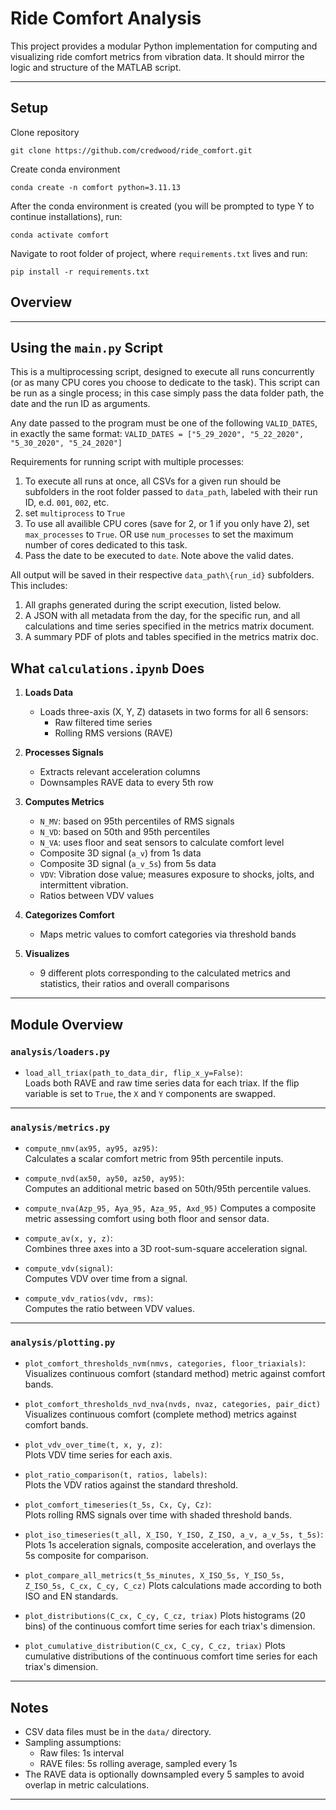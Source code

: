 # Ride Comfort Analysis

This project provides a modular Python implementation for computing and visualizing ride comfort metrics from vibration data. It should mirror the logic and structure of the MATLAB script.

---

## Setup

Clone repository

```
git clone https://github.com/credwood/ride_comfort.git
```

Create conda environment

```
conda create -n comfort python=3.11.13
```

After the conda environment is created (you will be prompted to type Y to continue installations), run:

```
conda activate comfort
```

Navigate to root folder of project, where `requirements.txt` lives and run:

```
pip install -r requirements.txt
```

## Overview

---

## Using the `main.py` Script

This is a multiprocessing script, designed to execute all runs concurrently (or as many CPU cores you choose to dedicate to the task). This script can be run as a single process; in this case simply pass the data folder path, the date and the run ID as arguments. 

Any date passed to the program must be one of the following `VALID_DATES`, in exactly the same format: 
```VALID_DATES = ["5_29_2020", "5_22_2020", "5_30_2020", "5_24_2020"]```

Requirements for running script with multiple processes:
 1. To execute all runs at once, all CSVs for a given run should be subfolders in the root folder passed to `data_path`, labeled with their run ID, e.d. `001`, `002`, etc.
 2. set `multiprocess` to `True`
 3. To use all availible CPU cores (save for 2, or 1 if you only have 2), set `max_processes` to `True`. OR use `num_processes` to set the maximum number of cores dedicated to this task.
 4. Pass the date to be executed to `date`. Note above the valid dates.

All output will be saved in their respective `data_path\{run_id}` subfolders. This includes:
1. All graphs generated during the script execution, listed below.
2. A JSON with all metadata from the day, for the specific run, and all calculations and time series specified in the metrics matrix document.
3. A summary PDF of plots and tables specified in the metrics matrix doc.

## What `calculations.ipynb` Does

1. **Loads Data**
   - Loads three-axis (X, Y, Z) datasets in two forms for all 6 sensors:
     - Raw filtered time series
     - Rolling RMS versions (RAVE)

2. **Processes Signals**
   - Extracts relevant acceleration columns
   - Downsamples RAVE data to every 5th row

3. **Computes Metrics**
   - `N_MV`: based on 95th percentiles of RMS signals
   - `N_VD`: based on 50th and 95th percentiles
   - `N_VA`: uses floor and seat sensors to calculate comfort level
   - Composite 3D signal (`a_v`) from 1s data
   - Composite 3D signal (`a_v_5s`) from 5s data
   - `VDV`: Vibration dose value; measures exposure to shocks, jolts, and intermittent vibration.
   - Ratios between VDV values

4. **Categorizes Comfort**
   - Maps metric values to comfort categories via threshold bands

5. **Visualizes**
   - 9 different plots corresponding to the calculated metrics and statistics, their ratios and overall comparisons

---

## Module Overview

### `analysis/loaders.py`

- `load_all_triax(path_to_data_dir, flip_x_y=False)`:  
  Loads both RAVE and raw time series data for each triax. If the flip variable is set to `True`, the `X` and `Y` components are swapped.

---

### `analysis/metrics.py`

- `compute_nmv(ax95, ay95, az95)`:  
  Calculates a scalar comfort metric from 95th percentile inputs.

- `compute_nvd(ax50, ay50, az50, ay95)`:  
  Computes an additional metric based on 50th/95th percentile values.

- `compute_nva(Azp_95, Aya_95, Aza_95, Axd_95)`
  Computes a composite metric assessing comfort using both floor and sensor data.

- `compute_av(x, y, z)`:  
  Combines three axes into a 3D root-sum-square acceleration signal.

- `compute_vdv(signal)`:  
  Computes VDV over time from a signal.

- `compute_vdv_ratios(vdv, rms)`:  
  Computes the ratio between VDV values.

---

### `analysis/plotting.py`

- `plot_comfort_thresholds_nvm(nmvs, categories, floor_triaxials)`:  
  Visualizes continuous comfort (standard method) metric against comfort bands.

- `plot_comfort_thresholds_nvd_nva(nvds, nvaz, categories, pair_dict)`
  Visualizes continuous comfort (complete method) metrics against comfort bands.

- `plot_vdv_over_time(t, x, y, z)`:  
  Plots VDV time series for each axis.

- `plot_ratio_comparison(t, ratios, labels)`:  
  Plots the VDV ratios against the standard threshold.

- `plot_comfort_timeseries(t_5s, Cx, Cy, Cz)`:  
  Plots rolling RMS signals over time with shaded threshold bands.

- `plot_iso_timeseries(t_all, X_ISO, Y_ISO, Z_ISO, a_v, a_v_5s, t_5s)`:  
  Plots 1s acceleration signals, composite acceleration, and overlays the 5s composite for comparison.

- `plot_compare_all_metrics(t_5s_minutes, X_ISO_5s, Y_ISO_5s, Z_ISO_5s, C_cx, C_cy, C_cz)`
  Plots calculations made according to both ISO and EN standards.

- `plot_distributions(C_cx, C_cy, C_cz, triax)`
  Plots histograms (20 bins) of the continuous comfort time series for each triax's dimension.

- `plot_cumulative_distribution(C_cx, C_cy, C_cz, triax)`
  Plots cumulative distributions of the continuous comfort time series for each triax's dimension.
---

## Notes

- CSV data files must be in the `data/` directory.
- Sampling assumptions:
  - Raw files: 1s interval
  - RAVE files: 5s rolling average, sampled every 1s
- The RAVE data is optionally downsampled every 5 samples to avoid overlap in metric calculations.

---
